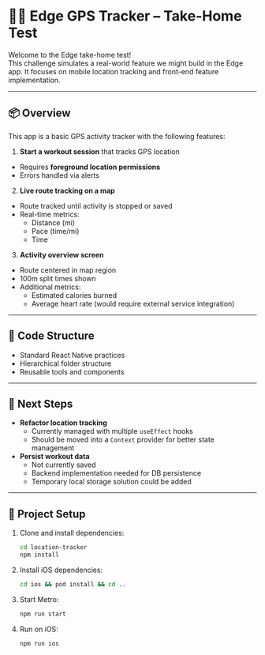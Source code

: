# 🏃‍♂️ Edge GPS Tracker – Take-Home Test

Welcome to the Edge take-home test!  
This challenge simulates a real-world feature we might build in the Edge app. It focuses on mobile location tracking and front-end feature implementation.

---

## 📦 Overview

This app is a basic GPS activity tracker with the following features:

1. **Start a workout session** that tracks GPS location  
  - Requires **foreground location permissions**  
  - Errors handled via alerts  
2. **Live route tracking on a map**  
  - Route tracked until activity is stopped or saved  
  - Real-time metrics:
    - Distance (mi)  
    - Pace (time/mi)  
    - Time  
3. **Activity overview screen**  
  - Route centered in map region  
  - 100m split times shown  
  - Additional metrics:
    - Estimated calories burned  
    - Average heart rate (would require external service integration)

---

## 🧠 Code Structure

- Standard React Native practices  
- Hierarchical folder structure  
- Reusable tools and components

---

## 🚀 Next Steps

- **Refactor location tracking**
  - Currently managed with multiple `useEffect` hooks  
  - Should be moved into a `Context` provider for better state management  
- **Persist workout data**
  - Not currently saved  
  - Backend implementation needed for DB persistence  
  - Temporary local storage solution could be added

---

## 🧪 Project Setup

1. Clone and install dependencies:
   ```bash
   cd location-tracker
   npm install
   ```
2. Install iOS dependencies:
   ```bash   
   cd ios && pod install && cd ..
   ```
3. Start Metro:
   ```bash   
   npm run start
   ```
4. Run on iOS:
   ```bash   
   npm run ios
   ```
